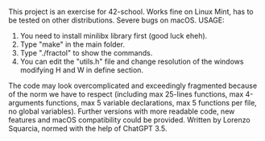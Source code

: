 This project is an exercise for 42-school.
Works fine on Linux Mint, has to be tested on other distributions.
Severe bugs on macOS.
USAGE:
1) You need to install minilibx library first (good luck eheh).
2) Type "make" in the main folder.
3) Type "./fractol" to show the commands.
4) You can edit the "utils.h" file and change resolution of the windows modifying H and W in define section.

The code may look overcomplicated and exceedingly fragmented because of the norm we have to respect (including max 25-lines functions, max 4-arguments functions, max 5 variable declarations, max 5 functions per file, no global variables).
Further versions with more readable code, new features and macOS compatibility could be provided.
Written by Lorenzo Squarcia, normed with the help of ChatGPT 3.5.
